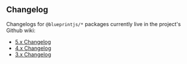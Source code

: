 ## Changelog

Changelogs for `@blueprintjs/*` packages currently live in the project's Github wiki:

-   [5.x Changelog](https://github.com/palantir/blueprint/wiki/5.x-Changelog)
-   [4.x Changelog](https://github.com/palantir/blueprint/wiki/4.x-Changelog)
-   [3.x Changelog](https://github.com/palantir/blueprint/wiki/3.x-Changelog)
